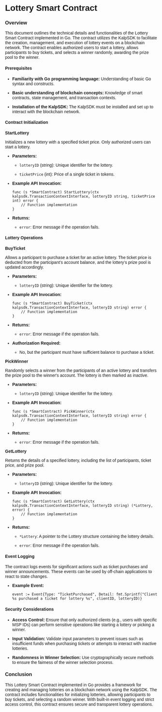 <style> body {  font-family: "Source Sans 3", sans-serif!important; }</style>
<link href="https://fonts.googleapis.com/css2?family=Source+Sans+3:ital,wght@0,200..900;1,200..900&display=swap" rel="stylesheet">    <link rel="stylesheet" href="https://fonts.googleapis.com/icon?family=Material+Icons">

# Lottery Smart Contract

### Overview

This document outlines the technical details and functionalities of the Lottery Smart Contract implemented in Go. The contract utilizes the KalpSDK to facilitate the creation, management, and execution of lottery events on a blockchain network. The contract enables authorized users to start a lottery, allows participants to buy tickets, and selects a winner randomly, awarding the prize pool to the winner.

#### Prerequisites

-   **Familiarity with Go programming language:** Understanding of basic Go syntax and constructs.
    
-   **Basic understanding of blockchain concepts:** Knowledge of smart contracts, state management, and transaction contexts.
    
-   **Installation of the KalpSDK:** The KalpSDK must be installed and set up to interact with the blockchain network.
    

#### Contract Initialization

**StartLottery**

Initializes a new lottery with a specified ticket price. Only authorized users can start a lottery.

-   **Parameters:**
    
    -   `lotteryID` (string): Unique identifier for the lottery.
        
    -   `ticketPrice` (int): Price of a single ticket in tokens.
        
    
-   **Example API Invocation:**
    
    
    
    ``` solidity
    func (s *SmartContract) StartLottery(ctx kalpsdk.TransactionContextInterface, lotteryID string, ticketPrice int) error {
        // Function implementation
    }
    ```
    
-   **Returns:**
    
    -   `error`: Error message if the operation fails.
        
    

####  Lottery Operations

**BuyTicket**

Allows a participant to purchase a ticket for an active lottery. The ticket price is deducted from the participant’s account balance, and the lottery’s prize pool is updated accordingly.

-   **Parameters:**
    
    -   `lotteryID` (string): Unique identifier for the lottery.
        
    
-   **Example API Invocation:**
    
    
    
    ``` solidity
    func (s *SmartContract) BuyTicket(ctx kalpsdk.TransactionContextInterface, lotteryID string) error {
        // Function implementation
    }
    ```
    
-   **Returns:**
    
    -   `error`: Error message if the operation fails.
        
    
-   **Authorization Required:**
    
    -   No, but the participant must have sufficient balance to purchase a ticket.
        
    

**PickWinner**

Randomly selects a winner from the participants of an active lottery and transfers the prize pool to the winner's account. The lottery is then marked as inactive.

-   **Parameters:**
    
    -   `lotteryID` (string): Unique identifier for the lottery.
        
    
-   **Example API Invocation:**    
    ``` solidity
    func (s *SmartContract) PickWinner(ctx kalpsdk.TransactionContextInterface, lotteryID string) error {
        // Function implementation
    }
    ```
    
-   **Returns:**
    
    -   `error`: Error message if the operation fails.
        
    

**GetLottery**

Returns the details of a specified lottery, including the list of participants, ticket price, and prize pool.

-   **Parameters:**
    
    -   `lotteryID` (string): Unique identifier for the lottery.
        
    
-   **Example API Invocation:**
    
    ``` solidity
    func (s *SmartContract) GetLottery(ctx kalpsdk.TransactionContextInterface, lotteryID string) (*Lottery, error) {
        // Function implementation
    }
    ```
    
-   **Returns:**
    
    -   `*Lottery`: A pointer to the Lottery structure containing the lottery details.
        
    -   `error`: Error message if the operation fails.
        
    

#### Event Logging

The contract logs events for significant actions such as ticket purchases and winner announcements. These events can be used by off-chain applications to react to state changes.

-   **Example Event:**
    
    ``` solidity
    event := Event{Type: "TicketPurchased", Detail: fmt.Sprintf("Client %s purchased a ticket for lottery %s", clientID, lotteryID)}
    ```
    

#### Security Considerations

-   **Access Control:** Ensure that only authorized clients (e.g., users with specific MSP IDs) can perform sensitive operations like starting a lottery or picking a winner.
    
-   **Input Validation:** Validate input parameters to prevent issues such as insufficient funds when purchasing tickets or attempts to interact with inactive lotteries.
    
-   **Randomness in Winner Selection:** Use cryptographically secure methods to ensure the fairness of the winner selection process.
    

### Conclusion

This Lottery Smart Contract implemented in Go provides a framework for creating and managing lotteries on a blockchain network using the KalpSDK. The contract includes functionalities for initializing lotteries, allowing participants to buy tickets, and selecting a random winner. With built-in event logging and strict access control, this contract ensures secure and transparent lottery operations.